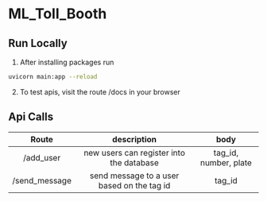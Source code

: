 # ML_Toll_Booth


## Run Locally

1. After installing packages run 
```bash
uvicorn main:app --reload 
```

2. To test apis, visit the route /docs in your browser 

## Api Calls

| Route | description | body |
|:---:|:---:|:---:|
|/add_user|new users can register into the database|tag_id, number, plate|
|/send_message|send message to a user based on the tag id|tag_id|
